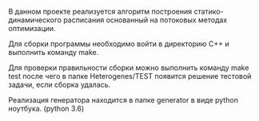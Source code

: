 В данном проекте реализуется алгоритм построения статико-динамического расписания основанный на потоковых методах оптимизации.

Для сборки программы необходимо войти в директорию C++ и выполнить команду make.

Для проверки правильности сборки можно выполнить команду make test после чего в папке Heterogenes/TEST появится решение тестовой задачи, если сборка удалась.

Реализация генератора находится в папке generator в виде python ноутбука. (python 3.6)

